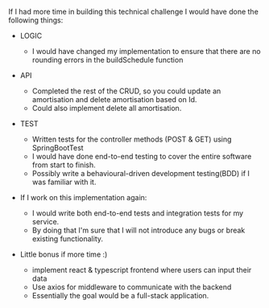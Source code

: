 If I had more time in building this technical challenge I would have done the following things:

- LOGIC
  - I would have changed my implementation to ensure that there are no rounding errors in the buildSchedule function

- API
  - Completed the rest of the CRUD, so you could update an amortisation and delete amortisation based on Id.
  - Could also implement delete all amortisation.


- TEST
  - Written tests for the controller methods (POST & GET) using SpringBootTest 
  - I would have done end-to-end testing to cover the entire software from start to finish.
  - Possibly write a behavioural-driven development testing(BDD) if I was familiar with it.


- If I work on this implementation again: 
  - I would write both end-to-end tests and integration tests for my service.
  - By doing that I'm sure that I will not introduce any bugs or break existing functionality.


- Little bonus if more time :)
  - implement react & typescript frontend where users can input their data
  - Use axios for middleware to communicate with the backend
  - Essentially the goal would be a full-stack application.
